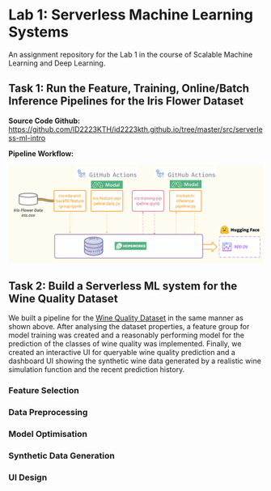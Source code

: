 # Lab 1: Serverless Machine Learning Systems

An assignment repository for the Lab 1 in the course of Scalable Machine Learning and Deep Learning.

## Task 1: Run the Feature, Training, Online/Batch Inference Pipelines for the Iris Flower Dataset

**Source Code Github:** https://github.com/ID2223KTH/id2223kth.github.io/tree/master/src/serverless-ml-intro

**Pipeline Workflow:**

![Iris as a serverless ML system](./Iris%20as%20a%20serverless%20ML%20system.png)

## Task 2: Build a Serverless ML system for the Wine Quality Dataset

We built a pipeline for the [Wine Quality Dataset](https://www.kaggle.com/datasets/rajyellow46/wine-quality) in the same manner as shown above. After analysing the dataset properties, a feature group for model training was created and a reasonably performing model for the prediction of the classes of wine quality was implemented. Finally, we created an interactive UI for queryable wine quality prediction and a dashboard UI showing the synthetic wine data generated by a realistic wine simulation function and the recent prediction history.

### Feature Selection

### Data Preprocessing

### Model Optimisation

### Synthetic Data Generation

### UI Design
